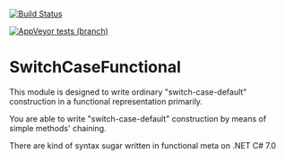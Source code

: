 [![Build Status](https://travis-ci.com/ArisAgnew/SwitchCaseDefaultFunctional.svg?branch=master)](https://travis-ci.com/ArisAgnew/SwitchCaseDefaultFunctional)

[![AppVeyor tests (branch)](https://img.shields.io/appveyor/tests/ArisAgnew/SwitchCaseDefaultFunctional/master.svg?passed_label=passed&failed_label=failed)](https://ci.appveyor.com/project/ArisAgnew/switchcasedefaultfunctional)

# SwitchCaseFunctional
This module is designed to write ordinary "switch-case-default" construction in a functional representation primarily.

You are able to write "switch-case-default" construction by means of simple methods' chaining.

There are kind of syntax sugar written in functional meta on .NET C# 7.0 
